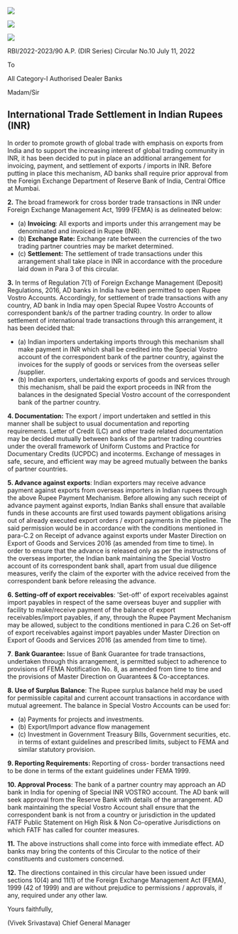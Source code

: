 ![](_page_0_Picture_0.jpeg)

![](_page_0_Picture_1.jpeg)

![](_page_0_Picture_2.jpeg)

RBI/2022-2023/90 A.P. (DIR Series) Circular No.10 July 11, 2022

To

All Category-I Authorised Dealer Banks

Madam/Sir

## **International Trade Settlement in Indian Rupees (INR)**

 In order to promote growth of global trade with emphasis on exports from India and to support the increasing interest of global trading community in INR, it has been decided to put in place an additional arrangement for invoicing, payment, and settlement of exports / imports in INR. Before putting in place this mechanism, AD banks shall require prior approval from the Foreign Exchange Department of Reserve Bank of India, Central Office at Mumbai.

**2.** The broad framework for cross border trade transactions in INR under Foreign Exchange Management Act, 1999 (FEMA) is as delineated below:

- (a) **Invoicing**: All exports and imports under this arrangement may be denominated and invoiced in Rupee (INR).
- (b) **Exchange Rate:** Exchange rate between the currencies of the two trading partner countries may be market determined.
- (c) **Settlement:** The settlement of trade transactions under this arrangement shall take place in INR in accordance with the procedure laid down in Para 3 of this circular.

**3.** In terms of Regulation 7(1) of Foreign Exchange Management (Deposit) Regulations, 2016, AD banks in India have been permitted to open Rupee Vostro Accounts. Accordingly, for settlement of trade transactions with any country, AD bank in India may open Special Rupee Vostro Accounts of correspondent bank/s of the partner trading country. In order to allow settlement of international trade transactions through this arrangement, it has been decided that:

- (a) Indian importers undertaking imports through this mechanism shall make payment in INR which shall be credited into the Special Vostro account of the correspondent bank of the partner country, against the invoices for the supply of goods or services from the overseas seller /supplier.
- (b) Indian exporters, undertaking exports of goods and services through this mechanism, shall be paid the export proceeds in INR from the balances in the designated Special Vostro account of the correspondent bank of the partner country.

**4. Documentation:** The export / import undertaken and settled in this manner shall be subject to usual documentation and reporting requirements. Letter of Credit (LC) and other trade related documentation may be decided mutually between banks of the partner trading countries under the overall framework of Uniform Customs and Practice for Documentary Credits (UCPDC) and incoterms. Exchange of messages in safe, secure, and efficient way may be agreed mutually between the banks of partner countries.

**5. Advance against exports**: Indian exporters may receive advance payment against exports from overseas importers in Indian rupees through the above Rupee Payment Mechanism. Before allowing any such receipt of advance payment against exports, Indian Banks shall ensure that available funds in these accounts are first used towards payment obligations arising out of already executed export orders / export payments in the pipeline. The said permission would be in accordance with the conditions mentioned in para-C.2 on Receipt of advance against exports under Master Direction on Export of Goods and Services 2016 (as amended from time to time). In order to ensure that the advance is released only as per the instructions of the overseas importer, the Indian bank maintaining the Special Vostro account of its correspondent bank shall, apart from usual due diligence measures, verify the claim of the exporter with the advice received from the correspondent bank before releasing the advance.

**6. Setting-off of export receivables**: 'Set-off' of export receivables against import payables in respect of the same overseas buyer and supplier with facility to make/receive payment of the balance of export receivables/import payables, if any, through the Rupee Payment Mechanism may be allowed, subject to the conditions mentioned in para C.26 on Set-off of export receivables against import payables under Master Direction on Export of Goods and Services 2016 (as amended from time to time).

**7**. **Bank Guarantee:** Issue of Bank Guarantee for trade transactions, undertaken through this arrangement, is permitted subject to adherence to provisions of FEMA Notification No. 8, as amended from time to time and the provisions of Master Direction on Guarantees & Co-acceptances.

**8. Use of Surplus Balance**: The Rupee surplus balance held may be used for permissible capital and current account transactions in accordance with mutual agreement. The balance in Special Vostro Accounts can be used for:

- (a) Payments for projects and investments.
- (b) Export/Import advance flow management
- (c) Investment in Government Treasury Bills, Government securities, etc. in terms of extant guidelines and prescribed limits, subject to FEMA and similar statutory provision.

**9. Reporting Requirements:** Reporting of cross- border transactions need to be done in terms of the extant guidelines under FEMA 1999.

**10. Approval Process**: The bank of a partner country may approach an AD bank in India for opening of Special INR VOSTRO account. The AD bank will seek approval from the Reserve Bank with details of the arrangement. AD bank maintaining the special Vostro Account shall ensure that the correspondent bank is not from a country or jurisdiction in the updated FATF Public Statement on High Risk & Non Co-operative Jurisdictions on which FATF has called for counter measures.

**11.** The above instructions shall come into force with immediate effect. AD banks may bring the contents of this Circular to the notice of their constituents and customers concerned.

**12.** The directions contained in this circular have been issued under sections 10(4) and 11(1) of the Foreign Exchange Management Act (FEMA), 1999 (42 of 1999) and are without prejudice to permissions / approvals, if any, required under any other law.

Yours faithfully,

(Vivek Srivastava) Chief General Manager